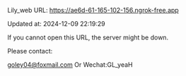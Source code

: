 Lily_web URL: https://ae6d-61-165-102-156.ngrok-free.app

Updated at: 2024-12-09 22:19:29

If you cannot open this URL, the server might be down.

Please contact: 

goley04@foxmail.com Or Wechat:GL_yeaH